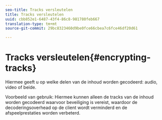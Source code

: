 ```yaml
---
seo-title: Tracks versleutelen
title: Tracks versleutelen
uuid: cbb852e1-6487-43f4-86c8-981780feb667
translation-type: tm+mt
source-git-commit: 29bc8323460d9be0fce66cbea7c6fce46df20d61

---
```



# Tracks versleutelen{#encrypting-tracks}

Hiermee geeft u op welke delen van de inhoud worden gecodeerd: audio, video of beide.

Voorbeeld van gebruik: Hiermee kunnen alleen de tracks van de inhoud worden gecodeerd waarvoor beveiliging is vereist, waardoor de decoderingsoverhead op de client wordt verminderd en de afspeelprestaties worden verbeterd.
